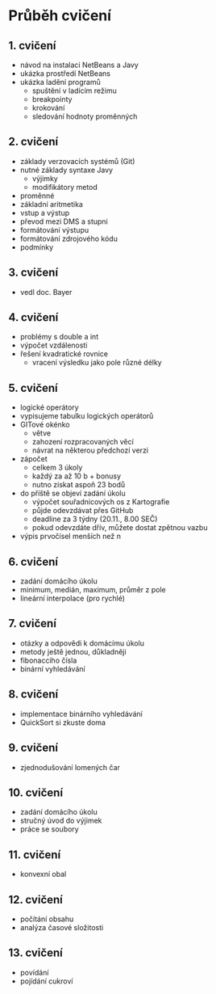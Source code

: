 # Průběh cvičení

## 1. cvičení
- návod na instalaci NetBeans a Javy
- ukázka prostředí NetBeans
- ukázka ladění programů
    - spuštění v ladícím režimu
    - breakpointy
    - krokování
    - sledování hodnoty proměnných

## 2. cvičení
- základy verzovacích systémů (Git)
- nutné základy syntaxe Javy
    - výjimky
    - modifikátory metod
- proměnné
- základní aritmetika
- vstup a výstup
- převod mezi DMS a stupni
- formátování výstupu
- formátování zdrojového kódu
- podmínky

## 3. cvičení
- vedl doc. Bayer

## 4. cvičení
- problémy s double a int
- výpočet vzdálenosti
- řešení kvadratické rovnice
    - vracení výsledku jako pole různé délky

## 5. cvičení
- logické operátory
- vypisujeme tabulku logických operátorů
- GITové okénko
  - větve
  - zahození rozpracovaných věcí
  - návrat na některou předchozí verzi
- zápočet
  - celkem 3 úkoly
  - každý za až 10 b + bonusy
  - nutno získat aspoň 23 bodů
- do příště se objeví zadání úkolu
  - výpočet souřadnicových os z Kartografie
  - půjde odevzdávat přes GitHub
  - deadline za 3 týdny (20.11., 8.00 SEČ)
  - pokud odevzdáte dřív, můžete dostat zpětnou vazbu
- výpis prvočísel menších než n

## 6. cvičení
- zadání domácího úkolu
- minimum, medián, maximum, průměr z pole
- lineární interpolace (pro rychlé)

## 7. cvičení
- otázky a odpovědi k domácímu úkolu
- metody ještě jednou, důkladněji
- fibonacciho čísla
- binární vyhledávání

## 8. cvičení
- implementace binárního vyhledávání
- QuickSort si zkuste doma

## 9. cvičení
- zjednodušování lomených čar

## 10. cvičení
- zadání domácího úkolu
- stručný úvod do výjimek
- práce se soubory

## 11. cvičení
- konvexní obal

## 12. cvičení
- počítání obsahu
- analýza časové složitosti

## 13. cvičení
- povídání
- pojídání cukroví
